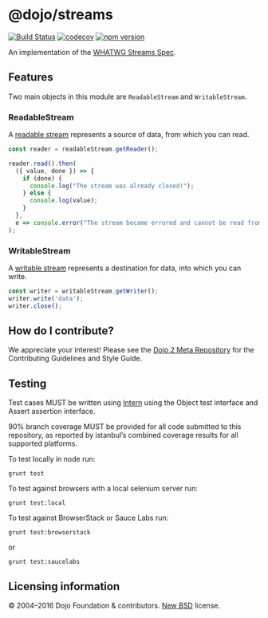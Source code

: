 # @dojo/streams

[![Build Status](https://travis-ci.org/dojo/streams.svg?branch=master)](https://travis-ci.org/dojo/streams)
[![codecov](https://codecov.io/gh/dojo/streams/branch/master/graph/badge.svg)](https://codecov.io/gh/dojo/streams)
[![npm version](https://badge.fury.io/js/@dojo/streams.svg)](http://badge.fury.io/js/@dojo/streams)

An implementation of the [WHATWG Streams Spec](https://streams.spec.whatwg.org/).

## Features

Two main objects in this module are `ReadableStream` and `WritableStream`.

### ReadableStream

A [readable stream](https://streams.spec.whatwg.org/#rs-model) represents a source of data, from which you can read.

```typescript
const reader = readableStream.getReader();

reader.read().then(
  ({ value, done }) => {
    if (done) {
      console.log("The stream was already closed!");
    } else {
      console.log(value);
    }
  },
  e => console.error("The stream became errored and cannot be read from!", e)
);
```

### WritableStream

A [writable stream](https://streams.spec.whatwg.org/#ws-model) represents a destination for data, into which you can write.

```typescript
const writer = writableStream.getWriter();
writer.write('data');
writer.close();
```

## How do I contribute?

We appreciate your interest!  Please see the [Dojo 2 Meta Repository](https://github.com/dojo/meta#readme) for the
Contributing Guidelines and Style Guide.

## Testing

Test cases MUST be written using [Intern](https://theintern.github.io) using the Object test interface and Assert assertion interface.

90% branch coverage MUST be provided for all code submitted to this repository, as reported by istanbul’s combined coverage results for all supported platforms.

To test locally in node run:

`grunt test`

To test against browsers with a local selenium server run:

`grunt test:local`

To test against BrowserStack or Sauce Labs run:

`grunt test:browserstack`

or

`grunt test:saucelabs`

## Licensing information

© 2004–2016 Dojo Foundation & contributors. [New BSD](http://opensource.org/licenses/BSD-3-Clause) license.
